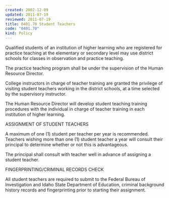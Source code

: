```yaml
---
created: 2002-12-09
updated: 2011-07-19
reviewed: 2011-07-19
title: 0401.70 Student Teachers
code: "0401.70"
kind: Policy
---
```


Qualified students of an institution of higher learning who are registered for practice teaching at the elementary or secondary level may use district schools for classes in observation and practice teaching.

The practice teaching program shall be under the supervision of the Human Resource Director.

College instructors in charge of teacher training are granted the privilege of visiting student teachers working in the district schools, at a time selected by the supervisory instructor.

The Human Resource Director will develop student teaching training procedures with the individual in charge of teacher training in each institution of higher learning.

ASSIGNMENT OF STUDENT TEACHERS

A maximum of one (1) student per teacher per year is recommended. Teachers wishing more than one (1) student teacher a year will consult their principal to determine whether or not this is advantageous.

The principal shall consult with teacher well in advance of assigning a student teacher.

FINGERPRINTING/CRIMINAL RECORDS CHECK

All student teachers are required to submit to the Federal Bureau of Investigation and Idaho State Department of Education, criminal background history records and fingerprinting prior to starting their assignment.
